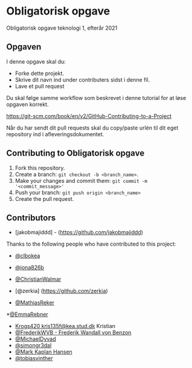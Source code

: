 # Obligatorisk opgave
Obligatorisk opgave teknologi 1, efterår 2021

## Opgaven
I denne opgave skal du: 
* Forke dette projekt.
* Skrive dit navn ind under contributers sidst i denne fil. 
* Lave et pull request

Du skal følge samme workflow som beskrevet i denne tutorial for at løse opgaven korrekt. 

https://git-scm.com/book/en/v2/GitHub-Contributing-to-a-Project 

Når du har sendt dit pull requests skal du copy/paste urlén til dit eget repository ind i afleveringsdokumentet. 

## Contributing to Obligatorisk opgave

1. Fork this repository.
2. Create a branch: `git checkout -b <branch_name>`.
3. Make your changes and commit them: `git commit -m '<commit_message>'`
4. Push your branch: `git push origin <branch_name>`
5. Create the pull request.


## Contributors
* [jakobmajiddd] - (https://github.com/jakobmajiddd)

Thanks to the following people who have contributed to this project:

* [@clbokea](https://github.com/clbokea)

* [@jona826b](https://github.com/jona826b)


* [@ChristianWalmar](https://github.com/ChristianWalmar)


* [@zerkia] (https://github.com/zerkia)


* [@MathiasReker](https://github.com/MathiasReker)


*[@EmmaRebner](https://github.com/EmmaRebner)


* [Krogs420 kris135f@kea.stud.dk](https://github.com/Krogs420) Kristian
* [@FrederikWVB - Frederik Wandall von Benzon](https://github.com/FrederikWVB)
* [@MichaelDyvad](https://github.com/MichaelDyvad)
* [@simongr3dal](https://github.com/simongr3dal)
* [@Mark Kaplan Hansen](https://github.com/BenAtic-KEA)
* [@tobiasvinther](https://github.com/tobiasvinther)

